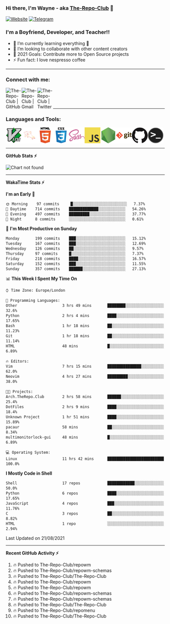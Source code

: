 ### Hi there, I'm Wayne - aka [The-Repo-Club][website] 👋

[![Website](https://img.shields.io/website?label=github.com/The-Repo-Club/&color=orange&style=flat-square&url=https://github.com/The-Repo-Club/)][website]
[![Telegram](https://img.shields.io/badge/Chat%20on-Telegram-orange.svg?color=orange&logo=telegram&style=flat-square)][telegram]

### I'm a Boyfriend, Developer, and Teacher!!

- 🌱 I’m currently learning everything 🤣
- 👯 I’m looking to collaborate with other content creators
- 🥅 2021 Goals: Contribute more to Open Source projects
- ⚡ Fun fact: I love nespresso coffee

---
### Connect with me:

[<img align="left" alt="The-Repo-Club | GitHub" width="50px" src="https://cdn.jsdelivr.net/npm/simple-icons@v3/icons/github.svg" />][website]
[<img align="left" alt="The-Repo-Club | Gmail" width="50px" src="https://cdn.jsdelivr.net/npm/simple-icons@v3/icons/gmail.svg" />][email]
[<img align="left" alt="The-Repo-Club | Twitter" width="50px" src="https://cdn.jsdelivr.net/npm/simple-icons@v3/icons/telegram.svg" />][telegram]

[website]: https://github.com/The-Repo-Club/
[email]: mailto:wayne6324@gmail.com
[telegram]: https://t.me/TheRepoClub

<br />
<br />
<br />

---
### Languages and Tools:

<img align="left" alt="Vim" width="50px" src="https://raw.githubusercontent.com/github/explore/80688e429a7d4ef2fca1e82350fe8e3517d3494d/topics/vim/vim.png" />
<img align="left" alt="Fish" width="50px" src="https://raw.githubusercontent.com/github/explore/80688e429a7d4ef2fca1e82350fe8e3517d3494d/topics/fish/fish.png" />
<img align="left" alt="HTML5" width="50px" src="https://raw.githubusercontent.com/github/explore/80688e429a7d4ef2fca1e82350fe8e3517d3494d/topics/html/html.png" />
<img align="left" alt="CSS3" width="50px" src="https://raw.githubusercontent.com/github/explore/80688e429a7d4ef2fca1e82350fe8e3517d3494d/topics/css/css.png" />
<img align="left" alt="Sass" width="50px" src="https://raw.githubusercontent.com/github/explore/80688e429a7d4ef2fca1e82350fe8e3517d3494d/topics/sass/sass.png" />
<img align="left" alt="JavaScript" width="50px" src="https://raw.githubusercontent.com/github/explore/80688e429a7d4ef2fca1e82350fe8e3517d3494d/topics/javascript/javascript.png" />
<img align="left" alt="Node.js" width="50px" src="https://raw.githubusercontent.com/github/explore/80688e429a7d4ef2fca1e82350fe8e3517d3494d/topics/nodejs/nodejs.png" />
<img align="left" alt="Git" width="50px" src="https://raw.githubusercontent.com/github/explore/80688e429a7d4ef2fca1e82350fe8e3517d3494d/topics/git/git.png" />
<img align="left" alt="GitHub" width="50px" src="https://raw.githubusercontent.com/github/explore/78df643247d429f6cc873026c0622819ad797942/topics/github/github.png" />
<img align="left" alt="Terminal" width="50px" src="https://raw.githubusercontent.com/github/explore/80688e429a7d4ef2fca1e82350fe8e3517d3494d/topics/terminal/terminal.png" />

<br />
<br />
<br />

---

**GitHub Stats ⚡**

![Chart not found](https://github-readme-stats.vercel.app/api?username=The-Repo-Club&theme=tokyonight&show_icons=true&count_private=true&hide_border=true&include_all_commits=true&custom_title=The-Repo-Club%27s+GitHub+Stats)


---

**WakaTime Stats ⚡**

<!--START_SECTION:waka-->
**I'm an Early 🐤** 

```text
🌞 Morning    97 commits     █░░░░░░░░░░░░░░░░░░░░░░░░   7.37% 
🌆 Daytime    714 commits    █████████████░░░░░░░░░░░░   54.26% 
🌃 Evening    497 commits    █████████░░░░░░░░░░░░░░░░   37.77% 
🌙 Night      8 commits      ░░░░░░░░░░░░░░░░░░░░░░░░░   0.61%

```
📅 **I'm Most Productive on Sunday** 

```text
Monday       199 commits    ███░░░░░░░░░░░░░░░░░░░░░░   15.12% 
Tuesday      167 commits    ███░░░░░░░░░░░░░░░░░░░░░░   12.69% 
Wednesday    126 commits    ██░░░░░░░░░░░░░░░░░░░░░░░   9.57% 
Thursday     97 commits     █░░░░░░░░░░░░░░░░░░░░░░░░   7.37% 
Friday       218 commits    ████░░░░░░░░░░░░░░░░░░░░░   16.57% 
Saturday     152 commits    ███░░░░░░░░░░░░░░░░░░░░░░   11.55% 
Sunday       357 commits    ██████░░░░░░░░░░░░░░░░░░░   27.13%

```


📊 **This Week I Spent My Time On** 

```text
⌚︎ Time Zone: Europe/London

💬 Programming Languages: 
Other                    3 hrs 49 mins       ████████░░░░░░░░░░░░░░░░░   32.6% 
Python                   2 hrs 4 mins        ████░░░░░░░░░░░░░░░░░░░░░   17.65% 
Bash                     1 hr 18 mins        ██░░░░░░░░░░░░░░░░░░░░░░░   11.23% 
Git                      1 hr 18 mins        ██░░░░░░░░░░░░░░░░░░░░░░░   11.14% 
HTML                     48 mins             █░░░░░░░░░░░░░░░░░░░░░░░░   6.89%

🔥 Editors: 
Vim                      7 hrs 15 mins       ███████████████░░░░░░░░░░   62.0% 
Neovim                   4 hrs 27 mins       █████████░░░░░░░░░░░░░░░░   38.0%

🐱‍💻 Projects: 
Arch.TheRepo.Club        2 hrs 58 mins       ██████░░░░░░░░░░░░░░░░░░░   25.4% 
DotFiles                 2 hrs 9 mins        ████░░░░░░░░░░░░░░░░░░░░░   18.4% 
Unknown Project          1 hr 51 mins        ████░░░░░░░░░░░░░░░░░░░░░   15.89% 
pacaur                   58 mins             ██░░░░░░░░░░░░░░░░░░░░░░░   8.34% 
multimonitorlock-gui     48 mins             █░░░░░░░░░░░░░░░░░░░░░░░░   6.89%

💻 Operating System: 
Linux                    11 hrs 42 mins      █████████████████████████   100.0%

```

**I Mostly Code in Shell** 

```text
Shell                    17 repos            ████████████░░░░░░░░░░░░░   50.0% 
Python                   6 repos             ████░░░░░░░░░░░░░░░░░░░░░   17.65% 
JavaScript               4 repos             ███░░░░░░░░░░░░░░░░░░░░░░   11.76% 
C                        3 repos             ██░░░░░░░░░░░░░░░░░░░░░░░   8.82% 
HTML                     1 repo              ░░░░░░░░░░░░░░░░░░░░░░░░░   2.94%

```



 Last Updated on 21/08/2021
<!--END_SECTION:waka-->

---

**Recent GitHub Activity :zap:**

<!--START_SECTION:activity-->
1. 🔥 Pushed to The-Repo-Club/repowm
2. 🔥 Pushed to The-Repo-Club/repowm-schemas
3. 🔥 Pushed to The-Repo-Club/The-Repo-Club
4. 🔥 Pushed to The-Repo-Club/repowm
5. 🔥 Pushed to The-Repo-Club/repowm
6. 🔥 Pushed to The-Repo-Club/repowm-schemas
7. 🔥 Pushed to The-Repo-Club/repowm-schemas
8. 🔥 Pushed to The-Repo-Club/The-Repo-Club
9. 🔥 Pushed to The-Repo-Club/repomenu
10. 🔥 Pushed to The-Repo-Club/The-Repo-Club
<!--END_SECTION:activity-->